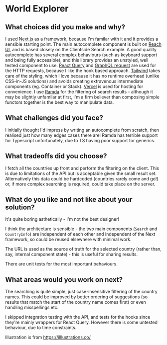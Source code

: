 # World Explorer
## What choices did you make and why?
I used [Next.js](https://nextjs.org/) as a framework, because I'm familar with it and it provides a sensible starting point.
The main autocomplete component is built on [Reach UI](https://reach.tech/combobox), and is based closely on the Clientside Search example. A good quality autocomplete has several complex behaviours (such as keyboard support and being fully accessible), and this library provides an unstyled, well tested component to use.
[React Query](https://github.com/tannerlinsley/react-query) and [GraphQL request](https://github.com/prisma-labs/graphql-request) are used for the HTTP requests, because I like the hook based approach.
[Tailwind](https://tailwindcss.com/) takes care of the styling, which I love because it has no runtime overhead (unlike CSS-in-JS solutions) and avoids creating extravenous intermediate components (eg. Container or Stack).
[Vercel](https://vercel.com) is used for hosting for convenience.
I use [Ramda](https://ramdajs.com/) for the filtering of search results - although it may be slightly unfamilar at first, I'm a firm believer than composing simple functors together is the best way to manipulate data.

## What challenges did you face?
I initially thought I'd impress by writing an autocomplete from scratch, then realised just how many edges cases there are!
Ramda has terrible support for Typescript unfortunately, due to TS having poor support for generics.

## What tradeoffs did you choose?
I fetch all the countries up front and perform the filtering on the client. This is due to limitations of the API but is acceptable given the small result set. Alternatively this data could be hardcoded (countries rarely come and go!) or, if more complex searching is required, could take place on the server.

## What do you like and not like about your solution?
It's quite boring asthetically - I'm not the best designer!

I think the architecture is sensible - the two main components (`Search` and `CountryInfo`) are independent of each other and independent of the Next framework, so could be reused elsewhere with minimal work.

The URL is used as the source of truth for the selected country (rather than, say, internal component state) - this is useful for sharing results. 

There are unit tests for the most important behaviours.
## What areas would you work on next?
The searching is quite simple, just case-insensitive filtering of the country names. This could be improved by better ordering of suggestions (so results that match the start of the country name comes first) or even handling misspellings etc.

I skipped integration testing with the API, and tests for the hooks since they're mainly wrappers for React Query. However there is some untested behaviour, due to time constraints.


Illustration is from https://illlustrations.co/